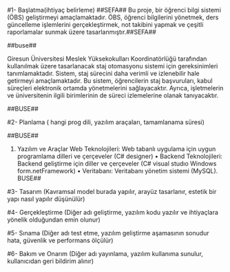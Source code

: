 #1- Başlatma(ihtiyaç belirleme)
##SEFA## Bu proje, bir öğrenci bilgi sistemi (ÖBS) geliştirmeyi amaçlamaktadır.
ÖBS, öğrenci bilgilerini yönetmek, ders güncelleme işlemlerini gerçekleştirmek,
not takibini yapmak ve çeşitli raporlamalar sunmak üzere tasarlanmıştır.##SEFA##


##buse##


Giresun Üniversitesi Meslek Yüksekokulları Koordinatörlüğü
tarafından kullanılmak üzere tasarlanacak
staj otomasyonu sistemi için gereksinimleri tanımlamaktadır. 
Sistem, staj sürecini daha verimli ve izlenebilir 
hale getirmeyi amaçlamaktadır.
Bu sistem, öğrencilerin staj başvuruları, kabul süreçleri elektronik ortamda yönetmelerini sağlayacaktır. 
Ayrıca, işletmelerin ve üniversitenin ilgili birimlerinin de süreci izlemelerine olanak tanıyacaktır.


##BUSE##



#2- Planlama ( hangi prog dili, yazılım araçaları, tamamlanama süresi)

##BUSE##


1. Yazılım ve Araçlar
     Web Teknolojileri: Web tabanlı uygulama için uygun programlama dilleri ve çerçeveler (C#      designer)
•	Backend Teknolojileri: Backend geliştirme için diller ve çerçeveler (C# visual studıo Windows form.netFramework)
•	Veritabanı: Veritabanı yönetim sistemi (MySQL).
BUSE##


#3- Tasarım (Kavramsal model burada yapılır, arayüz tasarlanır, estetik bir yapı nasıl yapılır düşünülür) 


#4- Gerçekleştirme (Diğer adı geliştirme, yazılım kodu yazılır ve ihtiyaçlara yönelik olduğundan emin olunur)


#5- Sınama (Diğer adı test etme, yazılım geliştirme aşamasının sonudur hata, güvenlik ve performans ölçülür)


#6- Bakım ve Onarım (Diğer adı yayınlama, yazılım kullanıma sunulur, kullanıcıdan geri bildirim alınır)
